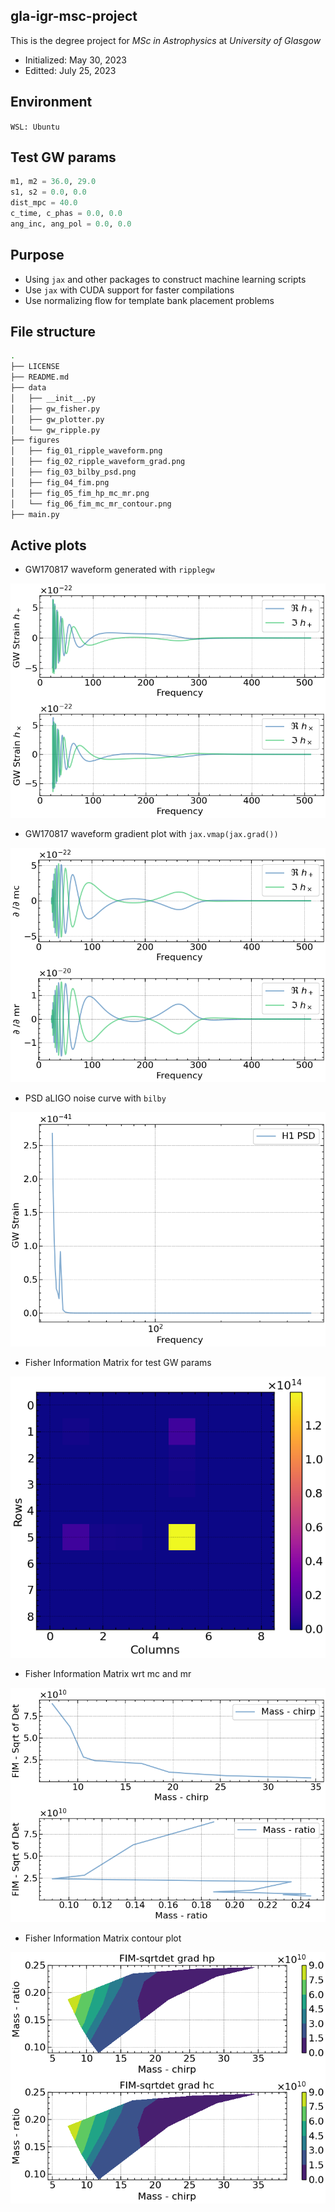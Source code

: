 ## gla-igr-msc-project
This is the degree project for *MSc in Astrophysics* at *University of Glasgow*
- Initialized: May 30, 2023
- Editted: July 25, 2023

## Environment
```WSL: Ubuntu```

## Test GW params
```python
m1, m2 = 36.0, 29.0
s1, s2 = 0.0, 0.0
dist_mpc = 40.0
c_time, c_phas = 0.0, 0.0
ang_inc, ang_pol = 0.0, 0.0
```

## Purpose
- Using ```jax``` and other packages to construct machine learning scripts
- Use ```jax``` with CUDA support for faster compilations
- Use normalizing flow for template bank placement problems

## File structure
```bash
.
├── LICENSE
├── README.md
├── data
│   ├── __init__.py
│   ├── gw_fisher.py
│   ├── gw_plotter.py
│   └── gw_ripple.py
├── figures
│   ├── fig_01_ripple_waveform.png
│   ├── fig_02_ripple_waveform_grad.png
│   ├── fig_03_bilby_psd.png
│   ├── fig_04_fim.png
│   ├── fig_05_fim_hp_mc_mr.png
│   └── fig_06_fim_mc_mr_contour.png
├── main.py
```

## Active plots
- GW170817 waveform generated with ```ripplegw```
<p align="center">
  <img src="./figures/fig_01_ripple_waveform.png"/>
</p>

- GW170817 waveform gradient plot with ```jax.vmap(jax.grad())```
<p align="center">
  <img src="./figures/fig_02_ripple_waveform_grad.png"/>
</p>

- PSD aLIGO noise curve with ```bilby```
<p align="center">
  <img src="./figures/fig_03_bilby_psd.png"/>
</p>

- Fisher Information Matrix for test GW params
<p align="center">
  <img src="./figures/fig_04_fim.png"/>
</p>

- Fisher Information Matrix wrt mc and mr
<p align="center">
  <img src="./figures/fig_05_fim_hp_mc_mr.png"/>
</p>

- Fisher Information Matrix contour plot
<p align="center">
  <img src="./figures/fig_06_fim_mc_mr_contour.png"/>
</p>
